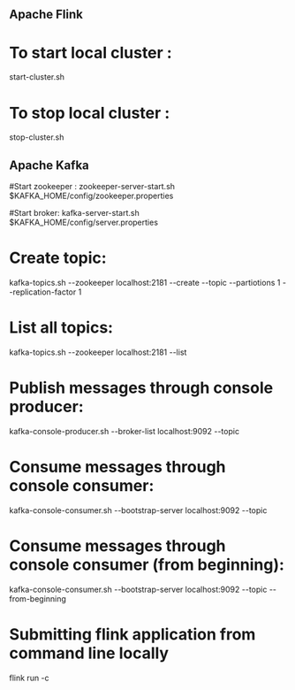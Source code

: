 Apache Flink
--------------
# To start local cluster :
start-cluster.sh
# To stop local cluster :
stop-cluster.sh

Apache Kafka
----------------
#Start zookeeper :
zookeeper-server-start.sh $KAFKA_HOME/config/zookeeper.properties

#Start broker:
kafka-server-start.sh $KAFKA_HOME/config/server.properties

# Create topic:
kafka-topics.sh --zookeeper localhost:2181 --create --topic <topic name> --partiotions 1 --replication-factor 1

# List all topics:
kafka-topics.sh --zookeeper localhost:2181 --list

# Publish messages through console producer:
kafka-console-producer.sh --broker-list localhost:9092 --topic <topic name>

# Consume messages through console consumer:
kafka-console-consumer.sh --bootstrap-server localhost:9092 --topic <topic name>

# Consume messages through console consumer (from beginning):
kafka-console-consumer.sh --bootstrap-server localhost:9092 --topic <topic name> --from-beginning

# Submitting flink application from command line locally
flink run -c <main class with package name> <application jar file>